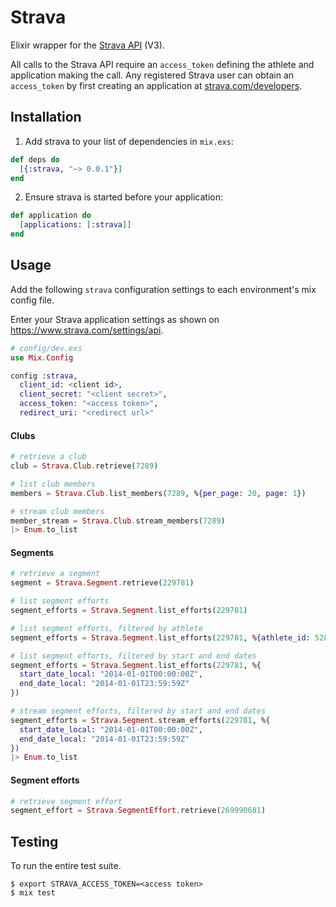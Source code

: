 # Strava

Elixir wrapper for the [Strava API](https://strava.github.io/api/) (V3).

All calls to the Strava API require an `access_token` defining the athlete and application making the call. Any registered Strava user can obtain an `access_token` by first creating an application at [strava.com/developers](http://www.strava.com/developers).

## Installation

  1. Add strava to your list of dependencies in `mix.exs`:

  ```elixir
  def deps do
    [{:strava, "~> 0.0.1"}]
  end
  ```

  2. Ensure strava is started before your application:

  ```elixir
  def application do
    [applications: [:strava]]
  end
  ```

## Usage

Add the following `strava` configuration settings to each environment's mix config file.

Enter your Strava application settings as shown on https://www.strava.com/settings/api.

```elixir
# config/dev.exs
use Mix.Config

config :strava,
  client_id: <client id>,
  client_secret: "<client secret>",
  access_token: "<access token>",
  redirect_uri: "<redirect url>"
```

#### Clubs

```elixir
# retrieve a club
club = Strava.Club.retrieve(7289)
```

```elixir
# list club members
members = Strava.Club.list_members(7289, %{per_page: 20, page: 1})
```

```elixir
# stream club members
member_stream = Strava.Club.stream_members(7289)
|> Enum.to_list
```

#### Segments

```elixir
# retrieve a segment
segment = Strava.Segment.retrieve(229781)
```

```elixir
# list segment efforts
segment_efforts = Strava.Segment.list_efforts(229781)
```

```elixir
# list segment efforts, filtered by athlete
segment_efforts = Strava.Segment.list_efforts(229781, %{athlete_id: 5287})
```

```elixir
# list segment efforts, filtered by start and end dates
segment_efforts = Strava.Segment.list_efforts(229781, %{
  start_date_local: "2014-01-01T00:00:00Z",
  end_date_local: "2014-01-01T23:59:59Z"
})
```

```elixir
# stream segment efforts, filtered by start and end dates
segment_efforts = Strava.Segment.stream_efforts(229781, %{
  start_date_local: "2014-01-01T00:00:00Z",
  end_date_local: "2014-01-01T23:59:59Z"
})
|> Enum.to_list
```

#### Segment efforts

```elixir
# retrieve segment effort
segment_effort = Strava.SegmentEffort.retrieve(269990681)
```

## Testing

To run the entire test suite.

```
$ export STRAVA_ACCESS_TOKEN=<access token>
$ mix test
```
